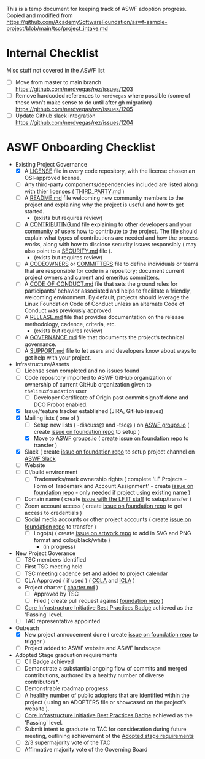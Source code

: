 
This is a temp document for keeping track of ASWF adoption progress.
Copied and modified from
https://github.com/AcademySoftwareFoundation/aswf-sample-project/blob/main/tsc/project_intake.md

# Internal Checklist

Misc stuff not covered in the ASWF list

- [ ] Move from master to main branch https://github.com/nerdvegas/rez/issues/1203
- [ ] Remove hardcoded references to `nerdvegas` where possible (some of these won't make sense to do until after gh migration) https://github.com/nerdvegas/rez/issues/1205
- [ ] Update Github slack integration https://github.com/nerdvegas/rez/issues/1204

# ASWF Onboarding Checklist
- Existing Project Governance
  - [X] A [LICENSE](../LICENSE) file in every code repository, with the license chosen an OSI-approved license.
  - [ ] Any third-party components/dependencies included are listed along with thier licenses ( [THIRD_PARTY.md](../THIRD_PARTY.md) )
  - [ ] A [README.md](../README.md) file welcoming new community members to the project and explaining why the project is useful and how to get started.
    - (exists but requires review)
  - [ ] A [CONTRIBUTING.md](../CONTRIBUTING.md) file explaining to other developers and your community of users how to contribute to the project. The file should explain what types of contributions are needed and how the process works, along with how to disclose security issues responsibly ( may also point to a [SECURITY.md](../SECURITY.md) file ).
    - (exists but requires review)
  - [ ] A [CODEOWNERS](../CODEOWNERS) or [COMMITTERS](../COMMITERS.csv) file to define individuals or teams that are responsible for code in a repository; document current project owners and current and emeritus committers.
  - [ ] A [CODE_OF_CONDUCT.md](../CODE_OF_CONDUCT.md) file that sets the ground rules for participants’ behavior associated and helps to facilitate a friendly, welcoming environment. By default, projects should leverage the Linux Foundation Code of Conduct unless an alternate Code of Conduct was previously approved.
  - [ ] A [RELEASE.md](process/release.md) file that provides documentation on the release methodology, cadence, criteria, etc.
    - (exists but requires review)
  - [ ] A [GOVERNANCE.md](../GOVERNANCE.md) file that documents the project’s technical governance.
  - [ ] A [SUPPORT.md](../SUPPORT.md) file to let users and developers know about ways to get help with your project.
- Infrastructure/Assets
  - [ ] License scan completed and no issues found
  - [ ] Code repository imported to ASWF GitHub organization or ownership of current GitHub organization given to `thelinuxfoundation` user
    - [ ] Developer Certificate of Origin past commit signoff done and DCO Probot enabled.
  - [X] Issue/feature tracker established (JIRA, GitHub issues)
  - [X] Mailing lists ( one of )
    - [ ] Setup new lists ( -discuss@ and -tsc@ ) on [ASWF groups.io](https://lists.aswf.io) ( create [issue on foundation repo](https://github.com/AcademySoftwareFoundation/foundation/issues/new) to setup )
    - [X] Move to [ASWF groups.io](https://lists.aswf.io) ( create [issue on foundation repo](https://github.com/AcademySoftwareFoundation/foundation/issues/new) to transfer )
  - [X] Slack ( create [issue on foundation repo](https://github.com/AcademySoftwareFoundation/foundation/issues/new) to setup project channel on [ASWF Slack](https://slack.aswf.io)
  - [ ] Website
  - [ ] CI/build environment
    - [ ] Trademarks/mark ownership rights ( complete 'LF Projects - Form of Trademark and Account Assignment' - create [issue on foundation repo](https://github.com/AcademySoftwareFoundation/foundation/issues/new) - only needed if project using existing name )
  - [ ] Domain name ( create [issue with the LF IT staff](https://jira.linuxfoundation.org/plugins/servlet/theme/portal/2/group/19) to setup/transfer )
  - [ ] Zoom account access ( create [issue on foundation repo](https://github.com/AcademySoftwareFoundation/foundation/issues/new) to get access to credentials )
  - [ ] Social media accounts or other project accounts ( create [issue on foundation repo](https://github.com/AcademySoftwareFoundation/foundation/issues/new) to transfer )
    - [ ] Logo(s)   ( create [issue on artwork repo](https://github.com/AcademySoftwareFoundation/artwork/issues/new) to add in SVG and PNG format and color/black/white )
      - (in progress)
- New Project Goverance
  - [ ] TSC members identified
  - [ ] First TSC meeting held
  - [ ] TSC meeting cadence set and added to project calendar
  - [ ] CLA Approved ( if used ) ( [CCLA](ccla.md) and [ICLA](icla.md) )
  - Project charter ( [charter.md](charter.md) )
    - [ ] Approved by TSC
    - [ ] Filed ( create pull request against [foundation repo](https://github.com/AcademySoftwareFoundation/foundation) )
  - [ ] [Core Infrastructure Initiative Best Practices Badge](https://bestpractices.coreinfrastructure.org/) achieved as the 'Passing' level.
  - [ ] TAC representative appointed
- Outreach
  - [X] New project annoucement done ( create [issue on foundation repo](https://github.com/AcademySoftwareFoundation/foundation/issues/new) to trigger )
  - [ ] Project added to ASWF website and ASWF landscape
- Adopted Stage graduation requirements
  - [ ] CII Badge   achieved
  - [ ] Demonstrate a substantial ongoing flow of commits and merged contributions, authored by a healthy number of diverse contributors*.
  - [ ] Demonstrable roadmap progress.
  - [ ] A healthy number of public adopters that are identified within the project ( using an ADOPTERS file or showcased on the project’s website ).
  - [ ] [Core Infrastructure Initiative Best Practices Badge](https://bestpractices.coreinfrastructure.org/) achieved as the 'Passing' level.
  - [ ] Submit intent to graduate to TAC for consideration during future meeting, outlining achievement of the [Adopted stage requirements](https://tac.aswf.io/process/lifecycle.html#adopted-stage)
  - [ ] 2/3 supermajority vote of the TAC
  - [ ] Affirmative majority vote of the Governing Board

